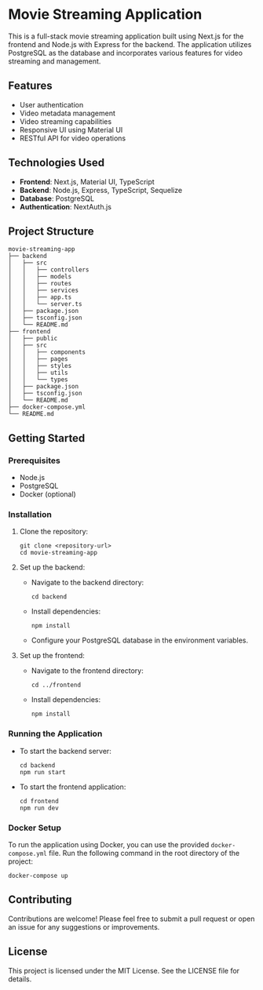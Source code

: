 # Movie Streaming Application

This is a full-stack movie streaming application built using Next.js for the frontend and Node.js with Express for the backend. The application utilizes PostgreSQL as the database and incorporates various features for video streaming and management.

## Features

- User authentication
- Video metadata management
- Video streaming capabilities
- Responsive UI using Material UI
- RESTful API for video operations

## Technologies Used

- **Frontend**: Next.js, Material UI, TypeScript
- **Backend**: Node.js, Express, TypeScript, Sequelize
- **Database**: PostgreSQL
- **Authentication**: NextAuth.js

## Project Structure

```
movie-streaming-app
├── backend
│   ├── src
│   │   ├── controllers
│   │   ├── models
│   │   ├── routes
│   │   ├── services
│   │   ├── app.ts
│   │   └── server.ts
│   ├── package.json
│   ├── tsconfig.json
│   └── README.md
├── frontend
│   ├── public
│   ├── src
│   │   ├── components
│   │   ├── pages
│   │   ├── styles
│   │   ├── utils
│   │   └── types
│   ├── package.json
│   ├── tsconfig.json
│   └── README.md
├── docker-compose.yml
└── README.md
```

## Getting Started

### Prerequisites

- Node.js
- PostgreSQL
- Docker (optional)

### Installation

1. Clone the repository:
   ```
   git clone <repository-url>
   cd movie-streaming-app
   ```

2. Set up the backend:
   - Navigate to the backend directory:
     ```
     cd backend
     ```
   - Install dependencies:
     ```
     npm install
     ```
   - Configure your PostgreSQL database in the environment variables.

3. Set up the frontend:
   - Navigate to the frontend directory:
     ```
     cd ../frontend
     ```
   - Install dependencies:
     ```
     npm install
     ```

### Running the Application

- To start the backend server:
  ```
  cd backend
  npm run start
  ```

- To start the frontend application:
  ```
  cd frontend
  npm run dev
  ```

### Docker Setup

To run the application using Docker, you can use the provided `docker-compose.yml` file. Run the following command in the root directory of the project:

```
docker-compose up
```

## Contributing

Contributions are welcome! Please feel free to submit a pull request or open an issue for any suggestions or improvements.

## License

This project is licensed under the MIT License. See the LICENSE file for details.